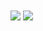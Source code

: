 <div>
  <img align="center" src="https://github-readme-stats.vercel.app/api/top-langs/?username=yaansz&layout=compact&theme=dracula" />
  <img align="center" src="https://github-readme-stats.vercel.app/api?username=yaansz&theme=dracula" />
</div>

<!--
**yaansz/yaansz** is a ✨ _special_ ✨ repository because its `README.md` (this file) appears on your GitHub profile.

Here are some ideas to get you started:

- 🔭 I’m currently working on ...
- 🌱 I’m currently learning ...
- 👯 I’m looking to collaborate on ...
- 🤔 I’m looking for help with ...
- 💬 Ask me about ...
- 📫 How to reach me: ...
- 😄 Pronouns: ...
- ⚡ Fun fact: ...
-->
